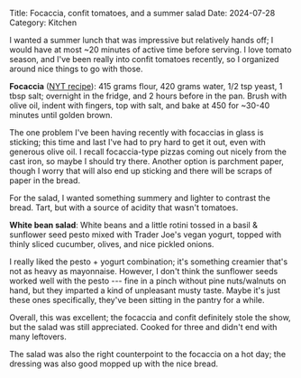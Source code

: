Title: Focaccia, confit tomatoes, and a summer salad
Date: 2024-07-28
Category: Kitchen

I wanted a summer lunch that was impressive but relatively hands off; I would
have at most ~20 minutes of active time before serving. I love tomato season,
and I've been really into confit tomatoes recently, so I organized around nice
things to go with those.

**Focaccia** ([NYT recipe](https://cooking.nytimes.com/recipes/1021036-focaccia?algo=cooking_search_relevance_metric_ios_and_web&fellback=false&imp_id=8359099581733063&req_id=764298173660429&surface=cooking-search-web&variant=0_relevance_reranking)): 415 grams flour, 420 grams water, 1/2 tsp yeast, 1 tbsp salt; overnight in the fridge, and 2 hours before in the pan. Brush with olive oil, indent with fingers, top with salt, and bake at 450 for ~30-40 minutes until golden brown.

The one problem I've been having recently with focaccias in glass is sticking; this
time and last I've had to pry hard to get it out, even with generous olive oil.
I recall focaccia-type pizzas coming out nicely from the cast iron, so maybe I should
try there. Another option is parchment paper, though I worry that will also end up
sticking and there will be scraps of paper in the bread.

For the salad, I wanted something summery and lighter to contrast the bread.
Tart, but with a source of acidity that wasn't tomatoes.

**White bean salad**: White beans and a little rotini tossed in a basil & sunflower seed pesto mixed with Trader Joe's vegan yogurt, topped with thinly sliced cucumber, olives, and nice pickled onions.

I really liked the pesto + yogurt combination; it's something creamier that's
not as heavy as mayonnaise. However, I don't think the sunflower seeds worked
well with the pesto --- fine in a pinch without pine nuts/walnuts on hand, but
they imparted a kind of unpleasant musty taste. Maybe it's just these ones
specifically, they've been sitting in the pantry for a while.

Overall, this was excellent; the focaccia and confit definitely stole the show, but
the salad was still appreciated. Cooked for three and didn't end with many leftovers.

The salad was also the right counterpoint to the focaccia on a hot day; the dressing
was also good mopped up with the nice bread.
